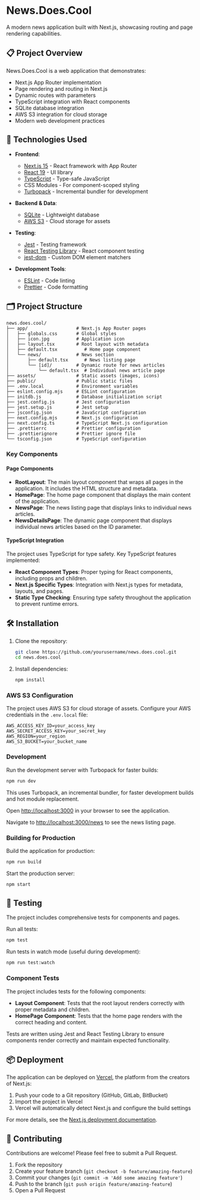 # News.Does.Cool

A modern news application built with Next.js, showcasing routing and page rendering capabilities.

## 📋 Project Overview

News.Does.Cool is a web application that demonstrates:
- Next.js App Router implementation
- Page rendering and routing in Next.js
- Dynamic routes with parameters
- TypeScript integration with React components
- SQLite database integration
- AWS S3 integration for cloud storage
- Modern web development practices

## 🚀 Technologies Used

- **Frontend**: 
  - [Next.js 15](https://nextjs.org/) - React framework with App Router
  - [React 19](https://react.dev/) - UI library
  - [TypeScript](https://www.typescriptlang.org/) - Type-safe JavaScript
  - CSS Modules - For component-scoped styling
  - [Turbopack](https://turbo.build/pack) - Incremental bundler for development

- **Backend & Data**:
  - [SQLite](https://www.sqlite.org/) - Lightweight database
  - [AWS S3](https://aws.amazon.com/s3/) - Cloud storage for assets

- **Testing**:
  - [Jest](https://jestjs.io/) - Testing framework
  - [React Testing Library](https://testing-library.com/docs/react-testing-library/intro/) - React component testing
  - [jest-dom](https://github.com/testing-library/jest-dom) - Custom DOM element matchers

- **Development Tools**:
  - [ESLint](https://eslint.org/) - Code linting
  - [Prettier](https://prettier.io/) - Code formatting

## 🗂️ Project Structure

```
news.does.cool/
├── app/                  # Next.js App Router pages
│   ├── globals.css       # Global styles
│   ├── icon.jpg          # Application icon
│   ├── layout.tsx        # Root layout with metadata
│   ├── default.tsx          # Home page component
│   └── news/             # News section
│       ├── default.tsx      # News listing page
│       └── [id]/         # Dynamic route for news articles
│           └── default.tsx  # Individual news article page
├── assets/               # Static assets (images, icons)
├── public/               # Public static files
├── .env.local            # Environment variables
├── eslint.config.mjs     # ESLint configuration
├── initdb.js             # Database initialization script
├── jest.config.js        # Jest configuration
├── jest.setup.js         # Jest setup
├── jsconfig.json         # JavaScript configuration
├── next.config.mjs       # Next.js configuration
├── next.config.ts        # TypeScript Next.js configuration
├── .prettierrc           # Prettier configuration
├── .prettierignore       # Prettier ignore file
└── tsconfig.json         # TypeScript configuration
```

### Key Components

#### Page Components

- **RootLayout**: The main layout component that wraps all pages in the application. It includes the HTML structure and metadata.
- **HomePage**: The home page component that displays the main content of the application.
- **NewsPage**: The news listing page that displays links to individual news articles.
- **NewsDetailsPage**: The dynamic page component that displays individual news articles based on the ID parameter.

#### TypeScript Integration

The project uses TypeScript for type safety. Key TypeScript features implemented:

- **React Component Types**: Proper typing for React components, including props and children.
- **Next.js Specific Types**: Integration with Next.js types for metadata, layouts, and pages.
- **Static Type Checking**: Ensuring type safety throughout the application to prevent runtime errors.

## 🛠️ Installation

1. Clone the repository:
   ```bash
   git clone https://github.com/yourusername/news.does.cool.git
   cd news.does.cool
   ```

2. Install dependencies:
   ```bash
   npm install
   ```

### AWS S3 Configuration

The project uses AWS S3 for cloud storage of assets. Configure your AWS credentials in the `.env.local` file:

```
AWS_ACCESS_KEY_ID=your_access_key
AWS_SECRET_ACCESS_KEY=your_secret_key
AWS_REGION=your_region
AWS_S3_BUCKET=your_bucket_name
```

### Development

Run the development server with Turbopack for faster builds:
```bash
npm run dev
```

This uses Turbopack, an incremental bundler, for faster development builds and hot module replacement.

Open [http://localhost:3000](http://localhost:3000) in your browser to see the application.

Navigate to [http://localhost:3000/news](http://localhost:3000/news) to see the news listing page.

### Building for Production

Build the application for production:
```bash
npm run build
```

Start the production server:
```bash
npm start
```

## 🧪 Testing

The project includes comprehensive tests for components and pages.

Run all tests:
```bash
npm test
```

Run tests in watch mode (useful during development):
```bash
npm run test:watch
```

### Component Tests

The project includes tests for the following components:

- **Layout Component**: Tests that the root layout renders correctly with proper metadata and children.
- **HomePage Component**: Tests that the home page renders with the correct heading and content.

Tests are written using Jest and React Testing Library to ensure components render correctly and maintain expected functionality.

## 📦 Deployment

The application can be deployed on [Vercel](https://vercel.com/), the platform from the creators of Next.js:

1. Push your code to a Git repository (GitHub, GitLab, BitBucket)
2. Import the project in Vercel
3. Vercel will automatically detect Next.js and configure the build settings

For more details, see the [Next.js deployment documentation](https://nextjs.org/docs/app/building-your-application/deploying).

## 🤝 Contributing

Contributions are welcome! Please feel free to submit a Pull Request.

1. Fork the repository
2. Create your feature branch (`git checkout -b feature/amazing-feature`)
3. Commit your changes (`git commit -m 'Add some amazing feature'`)
4. Push to the branch (`git push origin feature/amazing-feature`)
5. Open a Pull Request
